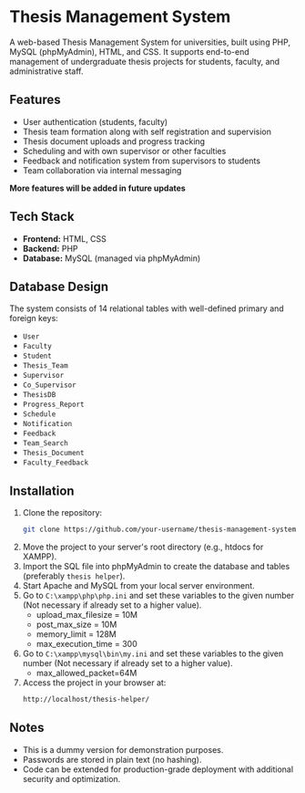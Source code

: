 # Thesis Management System

A web-based Thesis Management System for universities, built using PHP, MySQL (phpMyAdmin), HTML, and CSS. It supports end-to-end management of undergraduate thesis projects for students, faculty, and administrative staff.

## Features

- User authentication (students, faculty)
- Thesis team formation along with self registration and supervision
- Thesis document uploads and progress tracking
- Scheduling and with own supervisor or other faculties
- Feedback and notification system from supervisors to students
- Team collaboration via internal messaging

**More features will be added in future updates**

## Tech Stack

- **Frontend:** HTML, CSS  
- **Backend:** PHP  
- **Database:** MySQL (managed via phpMyAdmin)

## Database Design

The system consists of 14 relational tables with well-defined primary and foreign keys:

- `User`
- `Faculty`
- `Student`
- `Thesis_Team`
- `Supervisor`
- `Co_Supervisor`
- `ThesisDB`
- `Progress_Report`
- `Schedule`
- `Notification`
- `Feedback`
- `Team_Search`
- `Thesis_Document`
- `Faculty_Feedback`

## Installation

1. Clone the repository:
   ```bash
   git clone https://github.com/your-username/thesis-management-system.git
   ```
2. Move the project to your server's root directory (e.g., htdocs for XAMPP).
3. Import the SQL file into phpMyAdmin to create the database and tables (preferably `thesis helper`).
4. Start Apache and MySQL from your local server environment.
5. Go to `C:\xampp\php\php.ini` and set these variables to the given number (Not necessary if already set to a higher value).
    - upload_max_filesize = 10M
    - post_max_size = 10M
    - memory_limit = 128M
    - max_execution_time = 300 
6. Go to `C:\xampp\mysql\bin\my.ini` and set these variables to the given number (Not necessary if already set to a higher value).
    - max_allowed_packet=64M
7. Access the project in your browser at:
   ```bash
   http://localhost/thesis-helper/
   ```
## Notes

- This is a dummy version for demonstration purposes.
- Passwords are stored in plain text (no hashing).
- Code can be extended for production-grade deployment with additional security and optimization.
